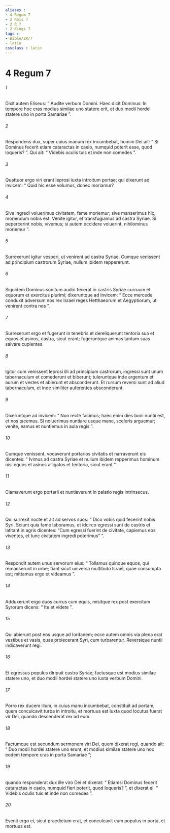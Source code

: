 ```yaml
---
aliases : 
- 4 Regum 7
- 2 Rois 7
- 2 R 7
- 2 Kings 7
tags : 
- Bible/2R/7
- latin
cssclass : latin
---
```


# 4 Regum 7

###### 1
Dixit autem Eliseus: “ Audite verbum Domini. Haec dicit Dominus: In tempore hoc cras modius similae uno statere erit, et duo modii hordei statere uno in porta Samariae ”. 
###### 2
Respondens dux, super cuius manum rex incumbebat, homini Dei ait: “ Si Dominus fecerit etiam cataractas in caelo, numquid poterit esse, quod loqueris? ”. Qui ait: “ Videbis oculis tuis et inde non comedes ”.
###### 3
Quattuor ergo viri erant leprosi iuxta introitum portae; qui dixerunt ad invicem: “ Quid hic esse volumus, donec moriamur? 
###### 4
Sive ingredi voluerimus civitatem, fame moriemur; sive manserimus hic, moriendum nobis est. Venite igitur, et transfugiamus ad castra Syriae. Si pepercerint nobis, vivemus; si autem occidere voluerint, nihilominus moriemur ”. 
###### 5
Surrexerunt igitur vesperi, ut venirent ad castra Syriae. Cumque venissent ad principium castrorum Syriae, nullum ibidem reppererunt.
###### 6
Siquidem Dominus sonitum audiri fecerat in castris Syriae curruum et equorum et exercitus plurimi; dixeruntque ad invicem: “ Ecce mercede conduxit adversum nos rex Israel reges Hetthaeorum et Aegyptiorum, ut venirent contra nos ”. 
###### 7
Surrexerunt ergo et fugerunt in tenebris et dereliquerunt tentoria sua et equos et asinos, castra, sicut erant; fugeruntque animas tantum suas salvare cupientes.
###### 8
Igitur cum venissent leprosi illi ad principium castrorum, ingressi sunt unum tabernaculum et comederunt et biberunt; tuleruntque inde argentum et aurum et vestes et abierunt et absconderunt. Et rursum reversi sunt ad aliud tabernaculum, et inde similiter auferentes absconderunt.
###### 9
Dixeruntque ad invicem: “ Non recte facimus; haec enim dies boni nuntii est, et nos tacemus. Si noluerimus nuntiare usque mane, sceleris arguemur; venite, eamus et nuntiemus in aula regis ”. 
###### 10
Cumque venissent, vocaverunt portarios civitatis et narraverunt eis dicentes: “ Ivimus ad castra Syriae et nullum ibidem repperimus hominum nisi equos et asinos alligatos et tentoria, sicut erant ”.
###### 11
Clamaverunt ergo portarii et nuntiaverunt in palatio regis intrinsecus. 
###### 12
Qui surrexit nocte et ait ad servos suos: “ Dico vobis quid fecerint nobis Syri. Sciunt quia fame laboramus, et idcirco egressi sunt de castris et latitant in agris dicentes: “Cum egressi fuerint de civitate, capiemus eos viventes, et tunc civitatem ingredi poterimus” ”. 
###### 13
Respondit autem unus servorum eius: “ Tollamus quinque equos, qui remanserunt in urbe; fiant sicut universa multitudo Israel, quae consumpta est; mittamus ergo et videamus ”. 
###### 14
Adduxerunt ergo duos currus cum equis, misitque rex post exercitum Syrorum dicens: “ Ite et videte ”. 
###### 15
Qui abierunt post eos usque ad Iordanem; ecce autem omnis via plena erat vestibus et vasis, quae proiecerant Syri, cum turbarentur. Reversique nuntii indicaverunt regi.
###### 16
Et egressus populus diripuit castra Syriae; factusque est modius similae statere uno, et duo modii hordei statere uno iuxta verbum Domini.
###### 17
Porro rex ducem illum, in cuius manu incumbebat, constituit ad portam; quem conculcavit turba in introitu, et mortuus est iuxta quod locutus fuerat vir Dei, quando descenderat rex ad eum. 
###### 18
Factumque est secundum sermonem viri Dei, quem dixerat regi, quando ait: “ Duo modii hordei statere uno erunt, et modius similae statere uno hoc eodem tempore cras in porta Samariae ”; 
###### 19
quando responderat dux ille viro Dei et dixerat: “ Etiamsi Dominus fecerit cataractas in caelo, numquid fieri poterit, quod loqueris? ”, et dixerat ei: “ Videbis oculis tuis et inde non comedes ”. 
###### 20
Evenit ergo ei, sicut praedictum erat, et conculcavit eum populus in porta, et mortuus est.
